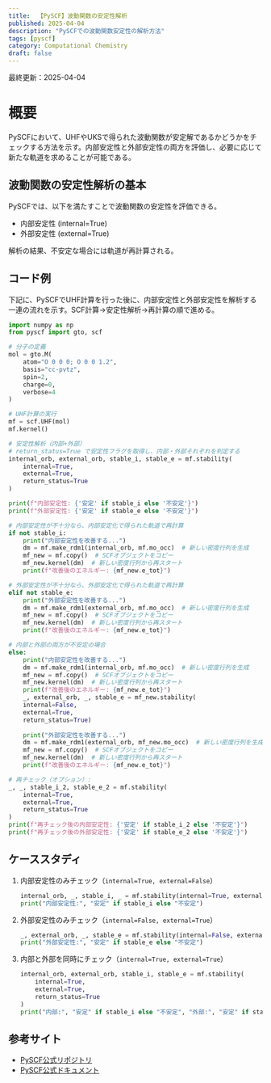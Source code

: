 ```yaml
---
title:  【PySCF】波動関数の安定性解析
published: 2025-04-04
description: "PySCFでの波動関数安定性の解析方法"
tags: [pyscf]
category: Computational Chemistry
draft: false
---
```

最終更新：2025-04-04

# 概要
PySCFにおいて、UHFやUKSで得られた波動関数が安定解であるかどうかをチェックする方法を示す。内部安定性と外部安定性の両方を評価し、必要に応じて新たな軌道を求めることが可能である。

## 波動関数の安定性解析の基本
PySCFでは、以下を満たすことで波動関数の安定性を評価できる。  
- 内部安定性 (internal=True)  
- 外部安定性 (external=True)  

解析の結果、不安定な場合には軌道が再計算される。

## コード例
下記に、PySCFでUHF計算を行った後に、内部安定性と外部安定性を解析する一連の流れを示す。SCF計算→安定性解析→再計算の順で進める。

```python
import numpy as np
from pyscf import gto, scf

# 分子の定義
mol = gto.M(
    atom="O 0 0 0; O 0 0 1.2",
    basis="cc-pvtz",
    spin=2,
    charge=0,
    verbose=4
)

# UHF計算の実行
mf = scf.UHF(mol)
mf.kernel()

# 安定性解析（内部+外部）
# return_status=True で安定性フラグを取得し、内部・外部それぞれを判定する
internal_orb, external_orb, stable_i, stable_e = mf.stability(
    internal=True, 
    external=True,
    return_status=True
)

print(f"内部安定性: {'安定' if stable_i else '不安定'}")
print(f"外部安定性: {'安定' if stable_e else '不安定'}")

# 内部安定性が不十分なら、内部安定化で得られた軌道で再計算
if not stable_i:
    print("内部安定性を改善する...")
    dm = mf.make_rdm1(internal_orb, mf.mo_occ)  # 新しい密度行列を生成
    mf_new = mf.copy()  # SCFオブジェクトをコピー
    mf_new.kernel(dm)  # 新しい密度行列から再スタート
    print(f"改善後のエネルギー: {mf_new.e_tot}")

# 外部安定性が不十分なら、外部安定化で得られた軌道で再計算
elif not stable_e:
    print("外部安定性を改善する...")
    dm = mf.make_rdm1(external_orb, mf.mo_occ)  # 新しい密度行列を生成
    mf_new = mf.copy()  # SCFオブジェクトをコピー
    mf_new.kernel(dm)  # 新しい密度行列から再スタート
    print(f"改善後のエネルギー: {mf_new.e_tot}")

# 内部と外部の両方が不安定の場合
else:
    print("内部安定性を改善する...")
    dm = mf.make_rdm1(internal_orb, mf.mo_occ)  # 新しい密度行列を生成
    mf_new = mf.copy()  # SCFオブジェクトをコピー
    mf_new.kernel(dm)  # 新しい密度行列から再スタート
    print(f"改善後のエネルギー: {mf_new.e_tot}")  
    _, external_orb, _, stable_e = mf_new.stability(
    internal=False, 
    external=True,
    return_status=True)
    
    print("外部安定性を改善する...")
    dm = mf.make_rdm1(external_orb, mf_new.mo_occ)  # 新しい密度行列を生成
    mf_new = mf.copy()  # SCFオブジェクトをコピー
    mf_new.kernel(dm)  # 新しい密度行列から再スタート
    print(f"改善後のエネルギー: {mf_new.e_tot}")

# 再チェック（オプション）:
_, _, stable_i_2, stable_e_2 = mf.stability(
    internal=True, 
    external=True,
    return_status=True
)
print(f"再チェック後の内部安定性: {'安定' if stable_i_2 else '不安定'}")
print(f"再チェック後の外部安定性: {'安定' if stable_e_2 else '不安定'}")
```

## ケーススタディ

1. 内部安定性のみチェック（`internal=True, external=False`）  
   ```python
   internal_orb, _, stable_i, _ = mf.stability(internal=True, external=False, return_status=True)
   print("内部安定性:", "安定" if stable_i else "不安定")
   ```

2. 外部安定性のみチェック（`internal=False, external=True`）  
   ```python
   _, external_orb, _, stable_e = mf.stability(internal=False, external=True, return_status=True)
   print("外部安定性:", "安定" if stable_e else "不安定")
   ```

3. 内部と外部を同時にチェック（`internal=True, external=True`）  
   ```python
   internal_orb, external_orb, stable_i, stable_e = mf.stability(
       internal=True, 
       external=True,
       return_status=True
   )
   print("内部:", "安定" if stable_i else "不安定", "外部:", "安定" if stable_e else "不安定")
   ```


## 参考サイト
- [PySCF公式リポジトリ](https://github.com/pyscf/pyscf)
- [PySCF公式ドキュメント](https://pyscf.org)

